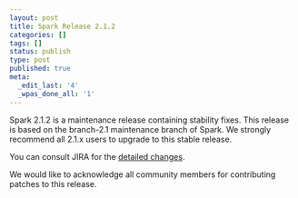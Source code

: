 ```yaml
---
layout: post
title: Spark Release 2.1.2
categories: []
tags: []
status: publish
type: post
published: true
meta:
  _edit_last: '4'
  _wpas_done_all: '1'
---
```


Spark 2.1.2 is a maintenance release containing stability fixes. This release is based on the branch-2.1 maintenance branch of Spark. We strongly recommend all 2.1.x users to upgrade to this stable release.

You can consult JIRA for the [detailed changes](http://s.apache.org/spark-2.1.2).

We would like to acknowledge all community members for contributing patches to this release.
